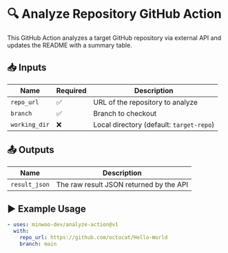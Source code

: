 # 🔍 Analyze Repository GitHub Action

This GitHub Action analyzes a target GitHub repository via external API and updates the README with a summary table.

## 📥 Inputs

| Name         | Required | Description                          |
|--------------|----------|--------------------------------------|
| `repo_url`   | ✅       | URL of the repository to analyze     |
| `branch`     | ✅       | Branch to checkout                   |
| `working_dir`| ❌       | Local directory (default: `target-repo`) |

## 📤 Outputs

| Name           | Description                          |
|----------------|--------------------------------------|
| `result_json`  | The raw result JSON returned by the API |

## ▶️ Example Usage

```yaml
- uses: minwoo-dev/analyze-action@v1
  with:
    repo_url: https://github.com/octocat/Hello-World
    branch: main
